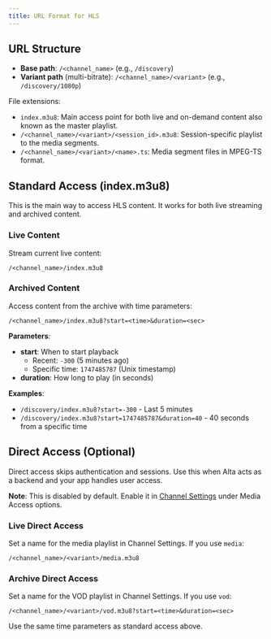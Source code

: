 ```yaml
---
title: URL Format for HLS
---
```


## URL Structure

- **Base path**: `/<channel_name>` (e.g., `/discovery`)
- **Variant path** (multi-bitrate): `/<channel_name>/<variant>` (e.g., `/discovery/1080p`)

File extensions:

- `index.m3u8`: Main access point for both live and on-demand content also known as the master playlist.
- `/<channel_name>/<variant>/<session_id>.m3u8`: Session-specific playlist to the media segments.
- `/<channel_name>/<variant>/<name>.ts`: Media segment files in MPEG-TS format.

## Standard Access (index.m3u8)

This is the main way to access HLS content. It works for both live streaming and archived content.

### Live Content

Stream current live content:

```
/<channel_name>/index.m3u8
```

### Archived Content

Access content from the archive with time parameters:

```
/<channel_name>/index.m3u8?start=<time>&duration=<sec>
```

**Parameters**:
- **start**: When to start playback
  - Recent: `-300` (5 minutes ago)
  - Specific time: `1747485787` (Unix timestamp)
- **duration**: How long to play (in seconds)

**Examples**:
- `/discovery/index.m3u8?start=-300` - Last 5 minutes
- `/discovery/index.m3u8?start=1747485787&duration=40` - 40 seconds from a specific time

## Direct Access (Optional)

Direct access skips authentication and sessions. Use this when Alta acts as a backend and your app handles user access.

**Note**: This is disabled by default. Enable it in [Channel Settings](../channel-settings/) under Media Access options.

### Live Direct Access

Set a name for the media playlist in Channel Settings. If you use `media`:

```
/<channel_name>/<variant>/media.m3u8
```

### Archive Direct Access

Set a name for the VOD playlist in Channel Settings. If you use `vod`:

```
/<channel_name>/<variant>/vod.m3u8?start=<time>&duration=<sec>
```

Use the same time parameters as standard access above.
